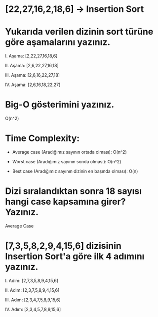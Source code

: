 # [22,27,16,2,18,6] -> Insertion Sort

# Yukarıda verilen dizinin sort türüne göre aşamalarını yazınız.

I. Aşama: [2,22,27,16,18,6]

II. Aşama: [2,6,22,27,16,18]

III. Aşama: [2,6,16,22,27,18]

IV. Aşama: [2,6,16,18,22,27]

# Big-O gösterimini yazınız.

O(n^2)

# Time Complexity:

- Average case (Aradığımız sayının ortada olması): O(n^2)

- Worst case (Aradığımız sayının sonda olması): O(n^2)

- Best case (Aradığımız sayının dizinin en başında olması): O(n)


# Dizi sıralandıktan sonra 18 sayısı hangi case kapsamına girer? Yazınız.

Average Case

# [7,3,5,8,2,9,4,15,6] dizisinin Insertion Sort'a göre ilk 4 adımını yazınız.

I. Adım: [2,7,3,5,8,9,4,15,6] 

II. Adım: [2,3,7,5,8,9,4,15,6] 

III. Adım: [2,3,4,7,5,8,9,15,6] 

IV. Adım: [2,3,4,5,7,8,9,15,6] 

